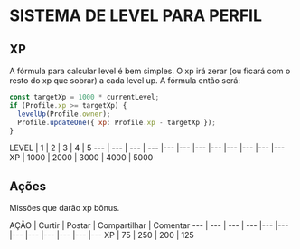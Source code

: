 # SISTEMA DE LEVEL PARA PERFIL

## XP

A fórmula para calcular level é bem simples. O xp irá zerar (ou ficará com o resto do xp que sobrar) a cada level up. A fórmula então será:

```javascript
const targetXp = 1000 * currentLevel;
if (Profile.xp >= targetXp) {
  levelUp(Profile.owner);
  Profile.updateOne({ xp: Profile.xp - targetXp });
}
```

LEVEL | 1 | 2 | 3 | 4 | 5
--- | --- | --- | --- |--- |--- |--- |--- |--- |--- |--- |---
XP | 1000 | 2000 | 3000 | 4000 | 5000

## Ações

Missões que darão xp bônus.

AÇÃO | Curtir | Postar | Compartilhar | Comentar
--- | --- | --- | --- |--- |--- |--- |--- |--- |--- |--- |---
XP | 75 | 250 | 200 | 125
